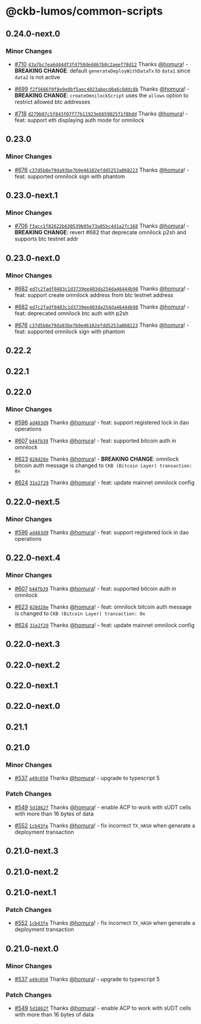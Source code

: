 # @ckb-lumos/common-scripts

## 0.24.0-next.0

### Minor Changes

- [#710](https://github.com/ckb-js/lumos/pull/710) [`43a7bc7ea6d44df3fd758ded467b0c2aeef78d12`](https://github.com/ckb-js/lumos/commit/43a7bc7ea6d44df3fd758ded467b0c2aeef78d12) Thanks [@homura](https://github.com/homura)! - **BREAKING CHANGE**: default `generateDeployWithDataTx` to `data1` since `data2` is not active

- [#699](https://github.com/ckb-js/lumos/pull/699) [`f2f5666f0f8e9e0bf5aec4023abecd0a6c0ddc8b`](https://github.com/ckb-js/lumos/commit/f2f5666f0f8e9e0bf5aec4023abecd0a6c0ddc8b) Thanks [@homura](https://github.com/homura)! - **BREAKING CHANGE**: `createOmnilockScript` uses the `allows` option to restrict allowed btc addresses

- [#718](https://github.com/ckb-js/lumos/pull/718) [`d279b87c5f843f07f77b11923e6659025f1f8bdd`](https://github.com/ckb-js/lumos/commit/d279b87c5f843f07f77b11923e6659025f1f8bdd) Thanks [@homura](https://github.com/homura)! - feat: support eth displaying auth mode for omnilock

## 0.23.0

### Minor Changes

- [#676](https://github.com/ckb-js/lumos/pull/676) [`c37d5b8e79da93be7b9e46102efdd5253a068223`](https://github.com/ckb-js/lumos/commit/c37d5b8e79da93be7b9e46102efdd5253a068223) Thanks [@homura](https://github.com/homura)! - feat: supported omnilock sign with phantom

## 0.23.0-next.1

### Minor Changes

- [#706](https://github.com/ckb-js/lumos/pull/706) [`f3acc1f82622b630539b05e73a05bc4d1a2fc168`](https://github.com/ckb-js/lumos/commit/f3acc1f82622b630539b05e73a05bc4d1a2fc168) Thanks [@homura](https://github.com/homura)! - **BREAKING CHANGE**: revert #682 that deprecate omnilock p2sh and supports btc testnet addr

## 0.23.0-next.0

### Minor Changes

- [#682](https://github.com/ckb-js/lumos/pull/682) [`ed7c2fadf8483c1d3739ee403da254da46444b98`](https://github.com/ckb-js/lumos/commit/ed7c2fadf8483c1d3739ee403da254da46444b98) Thanks [@homura](https://github.com/homura)! - feat: support create omnilock address from btc testnet address

- [#682](https://github.com/ckb-js/lumos/pull/682) [`ed7c2fadf8483c1d3739ee403da254da46444b98`](https://github.com/ckb-js/lumos/commit/ed7c2fadf8483c1d3739ee403da254da46444b98) Thanks [@homura](https://github.com/homura)! - feat: deprecated omnilock btc auth with p2sh

- [#676](https://github.com/ckb-js/lumos/pull/676) [`c37d5b8e79da93be7b9e46102efdd5253a068223`](https://github.com/ckb-js/lumos/commit/c37d5b8e79da93be7b9e46102efdd5253a068223) Thanks [@homura](https://github.com/homura)! - feat: supported omnilock sign with phantom

## 0.22.2

## 0.22.1

## 0.22.0

### Minor Changes

- [#596](https://github.com/ckb-js/lumos/pull/596) [`ad483d9`](https://github.com/ckb-js/lumos/commit/ad483d9cb55ad38db9604fde456033b9513bc7f1) Thanks [@homura](https://github.com/homura)! - feat: support registered lock in dao operations

- [#607](https://github.com/ckb-js/lumos/pull/607) [`b44fb39`](https://github.com/ckb-js/lumos/commit/b44fb3967d8c0cec40e8a39a885b33a515c2d9d4) Thanks [@homura](https://github.com/homura)! - feat: supported bitcoin auth in omnilock

- [#623](https://github.com/ckb-js/lumos/pull/623) [`028d28e`](https://github.com/ckb-js/lumos/commit/028d28e463fd2f8b58b722684ad9fac982b3b923) Thanks [@homura](https://github.com/homura)! - **BREAKING CHANGE**: omnilock bitcoin auth message is changed to `CKB (Bitcoin Layer) transaction: 0x`

- [#624](https://github.com/ckb-js/lumos/pull/624) [`31e2f29`](https://github.com/ckb-js/lumos/commit/31e2f297c2452376917c8b516aaf4e9485cbac7f) Thanks [@homura](https://github.com/homura)! - feat: update mainnet omnilock config

## 0.22.0-next.5

### Minor Changes

- [#596](https://github.com/ckb-js/lumos/pull/596) [`ad483d9`](https://github.com/ckb-js/lumos/commit/ad483d9cb55ad38db9604fde456033b9513bc7f1) Thanks [@homura](https://github.com/homura)! - feat: support registered lock in dao operations

## 0.22.0-next.4

### Minor Changes

- [#607](https://github.com/ckb-js/lumos/pull/607) [`b44fb39`](https://github.com/ckb-js/lumos/commit/b44fb3967d8c0cec40e8a39a885b33a515c2d9d4) Thanks [@homura](https://github.com/homura)! - feat: supported bitcoin auth in omnilock

- [#623](https://github.com/ckb-js/lumos/pull/623) [`028d28e`](https://github.com/ckb-js/lumos/commit/028d28e463fd2f8b58b722684ad9fac982b3b923) Thanks [@homura](https://github.com/homura)! - feat: omnilock bitcoin auth message is changed to `CKB (Bitcoin Layer) transaction: 0x`

- [#624](https://github.com/ckb-js/lumos/pull/624) [`31e2f29`](https://github.com/ckb-js/lumos/commit/31e2f297c2452376917c8b516aaf4e9485cbac7f) Thanks [@homura](https://github.com/homura)! - feat: update mainnet omnilock config

## 0.22.0-next.3

## 0.22.0-next.2

## 0.22.0-next.1

## 0.22.0-next.0

## 0.21.1

## 0.21.0

### Minor Changes

- [#537](https://github.com/ckb-js/lumos/pull/537) [`a49c050`](https://github.com/ckb-js/lumos/commit/a49c050806de8b4c8d5e490fd36022c31382c98c) Thanks [@homura](https://github.com/homura)! - upgrade to typescript 5

### Patch Changes

- [#549](https://github.com/ckb-js/lumos/pull/549) [`5d1862f`](https://github.com/ckb-js/lumos/commit/5d1862fca2de473ef047cef3044f0cb5a2d9b2d7) Thanks [@homura](https://github.com/homura)! - enable ACP to work with sUDT cells with more than 16 bytes of data

- [#552](https://github.com/ckb-js/lumos/pull/552) [`1cb43fe`](https://github.com/ckb-js/lumos/commit/1cb43fe72dc95c4b3283acccb5120b7bcaeb9346) Thanks [@homura](https://github.com/homura)! - fix incorrect `TX_HASH` when generate a deployment transaction

## 0.21.0-next.3

## 0.21.0-next.2

## 0.21.0-next.1

### Patch Changes

- [#552](https://github.com/ckb-js/lumos/pull/552) [`1cb43fe`](https://github.com/ckb-js/lumos/commit/1cb43fe72dc95c4b3283acccb5120b7bcaeb9346) Thanks [@homura](https://github.com/homura)! - fix incorrect `TX_HASH` when generate a deployment transaction

## 0.21.0-next.0

### Minor Changes

- [#537](https://github.com/ckb-js/lumos/pull/537) [`a49c050`](https://github.com/ckb-js/lumos/commit/a49c050806de8b4c8d5e490fd36022c31382c98c) Thanks [@homura](https://github.com/homura)! - upgrade to typescript 5

### Patch Changes

- [#549](https://github.com/ckb-js/lumos/pull/549) [`5d1862f`](https://github.com/ckb-js/lumos/commit/5d1862fca2de473ef047cef3044f0cb5a2d9b2d7) Thanks [@homura](https://github.com/homura)! - enable ACP to work with sUDT cells with more than 16 bytes of data
